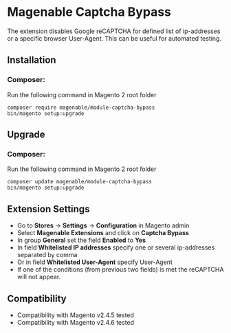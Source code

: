 # Magenable Captcha Bypass

The extension disables Google reCAPTCHA for defined list of ip-addresses or a specific browser User-Agent. 
This can be useful for automated testing. 

## Installation

### Composer:

Run the following command in Magento 2 root folder

```
composer require magenable/module-captcha-bypass
bin/magento setup:upgrade
```
## Upgrade

### Composer:

Run the following command in Magento 2 root folder

```
composer update magenable/module-captcha-bypass
bin/magento setup:upgrade
```

## Extension Settings

- Go to **Stores** -> **Settings** -> **Configuration** in Magento admin
- Select **Magenable Extensions** and click on **Captcha Bypass**
- In group **General** set the field **Enabled** to **Yes** 
- In field **Whitelisted IP addresses** specify one or several ip-addresses separated by comma
- Or in field **Whitelisted User-Agent** specify User-Agent
- If one of the conditions (from previous two fields) is met the reCAPTCHA will not appear.

## Compatibility
- Compatibility with Magento v2.4.5 tested
- Compatibility with Magento v2.4.6 tested
